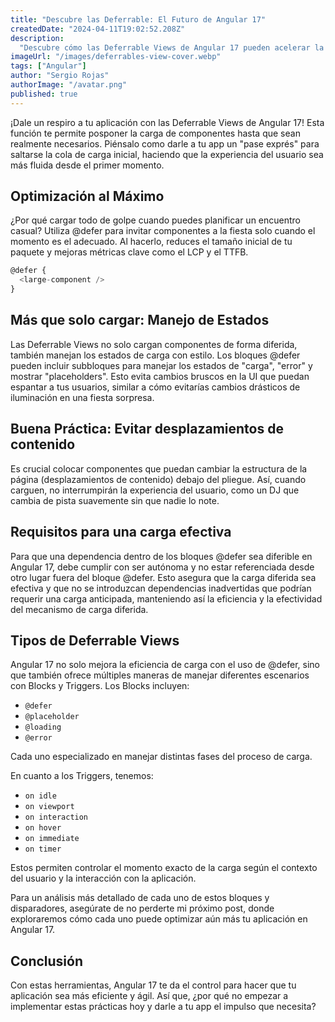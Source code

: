 ```yaml
---
title: "Descubre las Deferrable: El Futuro de Angular 17"
createdDate: "2024-04-11T19:02:52.208Z"
description:
  "Descubre cómo las Deferrable Views de Angular 17 pueden acelerar la carga inicial de tu app, optimizando componentes pesados y mejorando métricas críticas de rendimiento."
imageUrl: "/images/deferrables-view-cover.webp"
tags: ["Angular"]
author: "Sergio Rojas"
authorImage: "/avatar.png"
published: true
---
```

¡Dale un respiro a tu aplicación con las Deferrable Views de Angular 17! Esta función te permite posponer la carga de componentes hasta que sean realmente necesarios. Piénsalo como darle a tu app un "pase exprés" para saltarse la cola de carga inicial, haciendo que la experiencia del usuario sea más fluida desde el primer momento.

## Optimización al Máximo

¿Por qué cargar todo de golpe cuando puedes planificar un encuentro casual? Utiliza @defer para invitar componentes a la fiesta solo cuando el momento es el adecuado. Al hacerlo, reduces el tamaño inicial de tu paquete y mejoras métricas clave como el LCP y el TTFB.

```javascript
@defer {
  <large-component />
}
```

## Más que solo cargar: Manejo de Estados

Las Deferrable Views no solo cargan componentes de forma diferida, también manejan los estados de carga con estilo. Los bloques @defer pueden incluir subbloques para manejar los estados de "carga", "error" y mostrar "placeholders". Esto evita cambios bruscos en la UI que puedan espantar a tus usuarios, similar a cómo evitarías cambios drásticos de iluminación en una fiesta sorpresa.

## Buena Práctica: Evitar desplazamientos de contenido

Es crucial colocar componentes que puedan cambiar la estructura de la página (desplazamientos de contenido) debajo del pliegue. Así, cuando carguen, no interrumpirán la experiencia del usuario, como un DJ que cambia de pista suavemente sin que nadie lo note.

## Requisitos para una carga efectiva

Para que una dependencia dentro de los bloques @defer sea diferible en Angular 17, debe cumplir con ser autónoma y no estar referenciada desde otro lugar fuera del bloque @defer. Esto asegura que la carga diferida sea efectiva y que no se introduzcan dependencias inadvertidas que podrían requerir una carga anticipada, manteniendo así la eficiencia y la efectividad del mecanismo de carga diferida.

## Tipos de Deferrable Views

Angular 17 no solo mejora la eficiencia de carga con el uso de @defer, sino que también ofrece múltiples maneras de manejar diferentes escenarios con Blocks y Triggers. Los Blocks incluyen:

* `@defer`
* `@placeholder`
* `@loading`
* `@error`

Cada uno especializado en manejar distintas fases del proceso de carga.

En cuanto a los Triggers, tenemos: 

* `on idle`
* `on viewport`
* `on interaction`
* `on hover`
* `on immediate`
* `on timer`

Estos permiten controlar el momento exacto de la carga según el contexto del usuario y la interacción con la aplicación.

Para un análisis más detallado de cada uno de estos bloques y disparadores, asegúrate de no perderte mi próximo post, donde exploraremos cómo cada uno puede optimizar aún más tu aplicación en Angular 17.

## Conclusión

Con estas herramientas, Angular 17 te da el control para hacer que tu aplicación sea más eficiente y ágil. Así que, ¿por qué no empezar a implementar estas prácticas hoy y darle a tu app el impulso que necesita?
